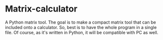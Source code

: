 # Matrix-calculator
A Python matrix tool.
The goal is to make a compact matrix tool that can be included onto a calculator. So, best is to have the whole program in a single file.
Of course, as it's written in Python, it will be compatible with PC as well.
